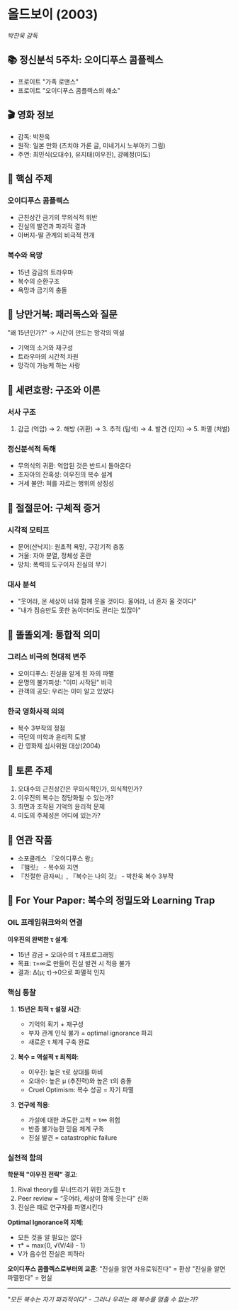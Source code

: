 # 올드보이 (2003)
*박찬욱 감독*

## 📚 정신분석 5주차: 오이디푸스 콤플렉스
- 프로이트 "가족 로맨스"
- 프로이트 "오이디푸스 콤플렉스의 해소"

## 🎬 영화 정보
- 감독: 박찬욱
- 원작: 일본 만화 (츠치야 가론 글, 미네기시 노부아키 그림)
- 주연: 최민식(오대수), 유지태(이우진), 강혜정(미도)

## 🔑 핵심 주제
### 오이디푸스 콤플렉스
- 근친상간 금기의 무의식적 위반
- 진실의 발견과 파괴적 결과
- 아버지-딸 관계의 비극적 전개

### 복수와 욕망
- 15년 감금의 트라우마
- 복수의 순환구조
- 욕망과 금기의 충돌

## 🐢 낭만거북: 패러독스와 질문
"왜 15년인가?" → 시간이 만드는 망각의 역설
- 기억의 소거와 재구성
- 트라우마의 시간적 차원
- 망각이 가능케 하는 사랑

## 🐅 세련호랑: 구조와 이론
### 서사 구조
1. 감금 (억압) → 2. 해방 (귀환) → 3. 추적 (탐색) → 4. 발견 (인지) → 5. 파멸 (처벌)

### 정신분석적 독해
- 무의식의 귀환: 억압된 것은 반드시 돌아온다
- 초자아의 잔혹성: 이우진의 복수 설계
- 거세 불안: 혀를 자르는 행위의 상징성

## 🐙 절절문어: 구체적 증거
### 시각적 모티프
- 문어(산낙지): 원초적 욕망, 구강기적 충동
- 거울: 자아 분열, 정체성 혼란
- 망치: 폭력의 도구이자 진실의 무기

### 대사 분석
- "웃어라, 온 세상이 너와 함께 웃을 것이다. 울어라, 너 혼자 울 것이다"
- "내가 짐승만도 못한 놈이더라도 권리는 있잖아"

## 👾 똘똘외계: 통합적 의미
### 그리스 비극의 현대적 변주
- 오이디푸스: 진실을 알게 된 자의 파멸
- 운명의 불가피성: "이미 시작된" 비극
- 관객의 공모: 우리는 이미 알고 있었다

### 한국 영화사적 의의
- 복수 3부작의 정점
- 극단의 미학과 윤리적 도발
- 칸 영화제 심사위원 대상(2004)

## 💭 토론 주제
1. 오대수의 근친상간은 무의식적인가, 의식적인가?
2. 이우진의 복수는 정당화될 수 있는가?
3. 최면과 조작된 기억의 윤리적 문제
4. 미도의 주체성은 어디에 있는가?

## 📖 연관 작품
- 소포클레스 『오이디푸스 왕』
- 『햄릿』 - 복수와 지연
- 『친절한 금자씨』, 『복수는 나의 것』 - 박찬욱 복수 3부작

## 🎯 For Your Paper: 복수의 정밀도와 Learning Trap

### OIL 프레임워크와의 연결
**이우진의 완벽한 τ 설계**:
- 15년 감금 = 오대수의 τ 재프로그래밍
- 목표: τ=∞로 만들어 진실 발견 시 적응 불가
- 결과: Δ(μ; τ)→0으로 파멸적 인지

### 핵심 통찰
1. **15년은 최적 τ 설정 시간**:
   - 기억의 획기 + 재구성
   - 부자 관계 인식 불가 = optimal ignorance 파괴
   - 새로운 τ 체계 구축 완료

2. **복수 = 역설적 τ 최적화**:
   - 이우진: 높은 τ로 상대를 마비
   - 오대수: 높은 μ (추진력)와 높은 τ의 충돌
   - Cruel Optimism: 복수 성공 = 자기 파멸

3. **연구에 적용**:
   - 가설에 대한 과도한 고착 = τ∞ 위험
   - 반증 불가능한 믿음 체계 구축
   - 진실 발견 = catastrophic failure

### 실천적 함의
**학문적 "이우진 전략" 경고**:
1. Rival theory를 무너뜨리기 위한 과도한 τ
2. Peer review = “웃어라, 세상이 함께 웃는다” 신화
3. 진실은 때로 연구자를 파멸시킨다

**Optimal Ignorance의 지혜**:
- 모든 것을 알 필요는 없다
- τ* = max{0, √(V/4i) - 1}
- V가 음수인 진실은 피하라

**오이디푸스 콤플렉스로부터의 교훈**:
"진실을 알면 자유로워진다" = 환상
"진실을 알면 파멸한다" = 현실

---
*"모든 복수는 자기 파괴적이다" - 그러나 우리는 왜 복수를 멈출 수 없는가?*
